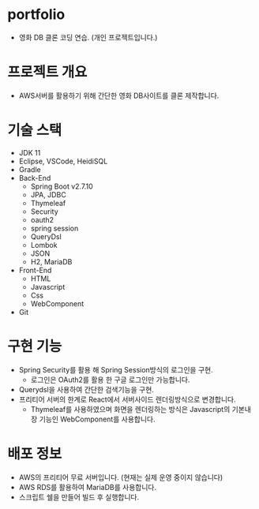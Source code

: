 # portfolio
- 영화 DB 클론 코딩 연습. (개인 프로젝트입니다.)

# 프로젝트 개요
- AWS서버를 활용하기 위해 간단한 영화 DB사이트를 클론 제작합니다.

# 기술 스택
- JDK 11
- Eclipse, VSCode, HeidiSQL
- Gradle
- Back-End 
  - Spring Boot v2.7.10
  - JPA, JDBC
  - Thymeleaf
  - Security
  - oauth2
  - spring session
  - QueryDsl
  - Lombok
  - JSON
  - H2, MariaDB
- Front-End
  - HTML
  - Javascript
  - Css
  - WebComponent
- Git

# 구현 기능
- Spring Security를 활용 해 Spring Session방식의 로그인을 구현.
  - 로그인은 OAuth2를 활용 한 구글 로그인만 가능합니다.
- Querydsl을 사용하여 간단한 검색기능을 구현.
- 프리티어 서버의 한계로 React에서 서버사이드 렌더링방식으로 변경합니다.
  - Thymeleaf를 사용하였으며 화면을 렌더링하는 방식은 Javascript의 기본내장 기능인 WebComponent를 사용합니다.

# 배포 정보
- AWS의 프리티어 무료 서버입니다. (현재는 실제 운영 중이지 않습니다)
- AWS RDS를 활용하여 MariaDB를 사용합니다.
- 스크립트 쉘을 만들어 빌드 후 실행합니다.


